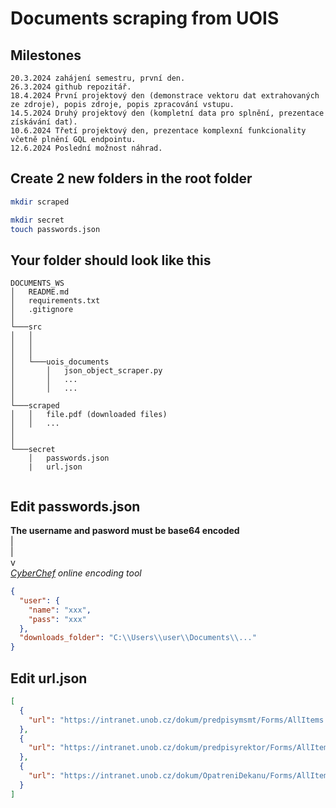 # Documents scraping from UOIS

## Milestones

    20.3.2024 zahájení semestru, první den.
    26.3.2024 github repozitář.
    18.4.2024 První projektový den (demonstrace vektoru dat extrahovaných ze zdroje), popis zdroje, popis zpracování vstupu.
    14.5.2024 Druhý projektový den (kompletní data pro splnění, prezentace získávání dat).
    10.6.2024 Třetí projektový den, prezentace komplexní funkcionality včetně plnění GQL endpointu.
    12.6.2024 Poslední možnost náhrad.

## Create 2 new folders in the root folder

```bash
mkdir scraped

mkdir secret
touch passwords.json
```

## Your folder should look like this

```
DOCUMENTS_WS
│   README.md
│   requirements.txt
│   .gitignore
│
└───src
│   │
│   │
│   │
│   └───uois_documents
│       │   json_object_scraper.py
│       │   ...
│       │   ...
│
└───scraped
│   │   file.pdf (downloaded files)
│   │   ...
│
│
└───secret
    │   passwords.json
    |   url.json


```

## Edit passwords.json

**The username and pasword must be base64 encoded** <br />
|<br />
|<br />
v<br />
_[CyberChef](<https://gchq.github.io/CyberChef/#recipe=To_Base64('A-Za-z0-9%2B/%3D')&input=cGFzc3dvcmQ>) online encoding tool_

```json
{
  "user": {
    "name": "xxx",
    "pass": "xxx"
  },
  "downloads_folder": "C:\\Users\\user\\Documents\\..."
}
```

## Edit url.json

```json
[
  {
    "url": "https://intranet.unob.cz/dokum/predpisymsmt/Forms/AllItems.aspx"
  },
  {
    "url": "https://intranet.unob.cz/dokum/predpisyrektor/Forms/AllItems.aspx"
  },
  {
    "url": "https://intranet.unob.cz/dokum/OpatreniDekanu/Forms/AllItems.aspx"
  }
]
```

